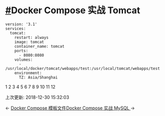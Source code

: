 # [#](https://funtl.com/zh/docker-compose/Docker-Compose-实战-Tomcat.html#docker-compose-实战-tomcat)Docker Compose 实战 Tomcat

```text
version: '3.1'
services:
  tomcat:
    restart: always
    image: tomcat
    container_name: tomcat
    ports:
      - 8080:8080
    volumes:
      - /usr/local/docker/tomcat/webapps/test:/usr/local/tomcat/webapps/test
    environment:
      TZ: Asia/Shanghai
```

1
2
3
4
5
6
7
8
9
10
11
12

上次更新: 2018-12-30 15:32:03

← [Docker Compose 模板文件](https://funtl.com/zh/docker-compose/Docker-Compose-模板文件.html)[Docker Compose 实战 MySQL ](https://funtl.com/zh/docker-compose/Docker-Compose-实战-MySQL.html)→